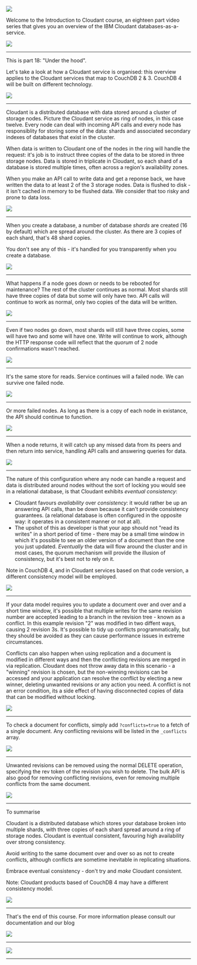 ![](slides/Slide0.png)

Welcome to the Introduction to Cloudant course, an eighteen part video series that gives you an overview of the IBM Cloudant databases-as-a-service.

![](slides/Slide1.png)

---

This is part 18: "Under the hood". 

Let's take a look at how a Cloudant service is organised: this overview applies to the Cloudant services that map to CouchDB 2 & 3. CouchDB 4 will be built on different technology.

![](slides/Slide124.png)

---

Cloudant is a distributed database with data stored around a cluster of storage nodes. Picture the Cloudant service as ring of nodes, in this case twelve. Every node can deal with incoming API calls and every node has responsiblity for storing some of the data: shards and associated secondary indexes of databases that exist in the cluster.

When data is written to Cloudant one of the nodes in the ring will handle the request: it's job is to instruct three copies of the data to be stored in three storage nodes. Data is stored in triplicate in Cloudant, so each shard of a database is stored multiple times, often across a region's availability zones.

When you make an API call to write data and get a reponse back, we have written the data to at least 2 of the 3 storage nodes. Data is flushed to disk - it isn't cached in memory to be flushed data. We consider that too risky and prone to data loss.

![](slides/Slide125.png)

---

When you create a database, a number of database _shards_ are created (16 by default) which are spread around the cluster. As there are 3 copies of each shard, that's 48 shard copies.

You don't see any of this - it's handled for you transparently when you create a database.

![](slides/Slide126.png)

---

What happens if a node goes down or needs to be rebooted for maintenance? The rest of the cluster continues as normal. Most shards still have three copies of data but some will only have two. API calls will continue to work as normal, only two copies of the data will be written.

![](slides/Slide127.png)

---

Even if two nodes go down, most shards will still have three copies, some will have two and some will have one. Write will continue to work, although the HTTP response code will reflect that the _quorum_ of 2 node confirmations wasn't reached.

![](slides/Slide128.png)

---

It's the same store for reads. Service continues will a failed node. We can survive one failed node.

![](slides/Slide129.png)

---

Or more failed nodes. As long as there is a copy of each node in existance, the API should continue to function.


![](slides/Slide130.png)

---

When a node returns, it will catch up any missed data from its peers and then return into service, handling API calls and answering queries for data.

![](slides/Slide131.png)

---

The nature of this configuration where any node can handle a request and data is distributed around nodes without the sort of locking you would see in a relational database, is that Cloudant exhibits _eventual consistency_:

- Cloudant favours _availability_ over _consistency_: it would rather be up an answering API calls, than be down because it can't provide consistency guarantees. (a relational database is often configured in the opposite way: it operates in a consistent manner or not at all).
- The upshot of this as developer is that your app should not "read its writes" in a short period of time - there may be a small time window in which it's possible to see an older version of a document than the one you just updated. _Eventually_ the data will flow around the cluster and in most cases, the quorum mechanism will provide the illusion of consistency, but it's best not to rely on it.

Note in CouchDB 4, and in Cloudant services based on that code version, a different consistency model will be employed.

![](slides/Slide132.png)

---

If your data model requires you to update a document over and over and a short time window, it's possible that multiple writes for the same revision number are accepted leading to a branch in the revision tree - known as a conflict. In this example revision "2" was modified in two diffent ways, causing 2 revision 3s. It's possible to tidy up conflicts programmatically, but they should be avoided as they can cause performance issues in extreme circumstances.

Conflicts can also happen when using replication and a document is modified in different ways and then the conflicting revisions are merged in via replication. Cloudant does not throw away data in this scenario - a "winning" revision is chosen, but the non-winning revisions can be accessed and your application can resolve the conflict by electing a new winner, deleting unwanted revisions or any action you need. A conflict is not an error condition, its a side effect of having disconnected copies of data that can be modified without locking. 

![](slides/Slide133.png)

---

To check a document for conflicts, simply add `?conflicts=true` to a fetch of a single document. Any conflicting revisions will be listed in the `_conflicts` array.

![](slides/Slide134.png)

---

Unwanted revisions can be removed using the normal DELETE operation, specifying the rev token of the revision you wish to delete. The bulk API is also good for removing conflicting revisions, even for removing multiple conflicts from the same document.

![](slides/Slide135.png)

---
To summarise 

Cloudant is a distributed database which stores your database broken into multiple shards, with three copies of each shard spread around a ring of storage nodes. Cloudant is eventual consistent, favouring high availability over strong consistency.

Avoid writing to the same document over and over so as not to create conflicts, although conflicts are sometime inevitable in replicating situations.

Embrace eventual consistency - don't try and _make_ Cloudant consistent. 

Note: Cloudant products based of CouchDB 4 may have a different consistency model. 

![](slides/Slide136.png)

---

That's the end of this course. For more information please consult our documentation and our blog
 
![](slides/Slide199.png)

---

![](slides/Slide0.png)

---